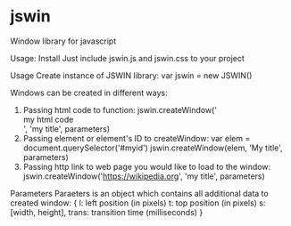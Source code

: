# jswin
Window library for javascript


Usage:
Install
Just include jswin.js and jswin.css to your project

Usage
Create instance of JSWIN library:
var jswin = new JSWIN()

Windows can be created in different ways:
1. Passing html code to function:
jswin.createWindow('<div>my html code</div>', 'my title', parameters)
2. Passing element or element's ID to createWindow:
var elem = document.querySelector('#myid')
jswin.createWindow(elem, 'My title', parameters)
3. Passing http link to web page you would like to load to the window:
jswin.createWindow('https://wikipedia.org', 'my title', parameters)

Parameters
Paraeters is an object which contains all additional data to created window:
{
    l: left position (in pixels)
    t: top position (in pixels)
    s: [width, height],
    trans: transition time (milliseconds)
}